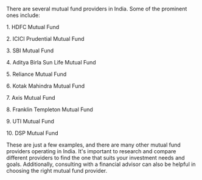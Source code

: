 <p>
There are several mutual fund providers in India. Some of the prominent ones include:
</p><p>
1. HDFC Mutual Fund
</p><p>
2. ICICI Prudential Mutual Fund
</p><p>
3. SBI Mutual Fund
</p><p>
4. Aditya Birla Sun Life Mutual Fund
</p><p>
5. Reliance Mutual Fund
</p><p>
6. Kotak Mahindra Mutual Fund
</p><p>
7. Axis Mutual Fund
</p><p>
8. Franklin Templeton Mutual Fund
</p><p>
9. UTI Mutual Fund
</p><p>
10. DSP Mutual Fund
</p><p>

These are just a few examples, and there are many other mutual fund providers operating in India. It's important to research and compare different providers to find the one that suits your investment needs and goals. Additionally, consulting with a financial advisor can also be helpful in choosing the right mutual fund provider.
</p>